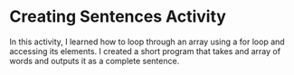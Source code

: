 # Creating Sentences Activity
In this activity, I learned how to loop through an array using a for loop and accessing its elements. I created a short program that takes and array of words and outputs it as a complete sentence.
